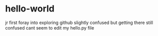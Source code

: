 # hello-world
jr first foray into exploring github
slightly confused but getting there
still confused cant seem to edit my
hello.py file
